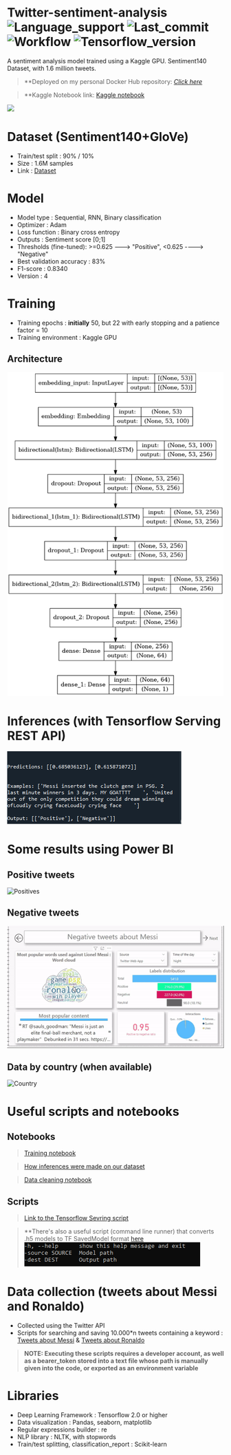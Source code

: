 # Twitter-sentiment-analysis ![Language_support](https://img.shields.io/pypi/pyversions/Tensorflow) ![Last_commit](https://img.shields.io/github/last-commit/JustSecret123/Human-pose-estimation) ![Workflow](https://img.shields.io/github/workflow/status/JustSecret123/Human-pose-estimation/Pylint/main) ![Tensorflow_version](https://img.shields.io/badge/Tensorflow%20version-2.6.2-orange)

A sentiment analysis model trained using a Kaggle GPU. Sentiment140 Dataset, with 1.6 million tweets.  

> **Deployed on my personal Docker Hub repository: [*Click here*](https://hub.docker.com/repository/docker/ibrahimserouis/my-tensorflow-models)

> **Kaggle Notebook link:  [Kaggle notebook](https://www.kaggle.com/ibrahimserouis99/twitter-sentiment-analysis)

<a href="https://www.linkedin.com/in/ibrahim-serouis-b05378181/">
  <img src="https://img.shields.io/badge/LinkedIn-Ibrahim%20Serouis-blue?link=http://left&link=http://right)"/>
</a>

# Dataset (Sentiment140+GloVe)

- Train/test split : 90% / 10% 
- Size : 1.6M samples 
- Link : [Dataset](https://www.kaggle.com/ibrahimserouis99/twitter-sentiment-analysis-and-word-embeddings)


# Model

- Model type : Sequential, RNN, Binary classification
- Optimizer : Adam
- Loss function : Binary cross entropy 
- Outputs : Sentiment score [0;1]
- Thresholds (fine-tuned):  >=0.625 ---> "Positive", <0.625 ----> "Negative"
- Best validation accuracy : 83%
- F1-score :  0.8340
- Version : 4

# Training 

- Training epochs : **initially** 50, but 22 with early stopping and a patience factor = 10
- Training environment : Kaggle GPU


## Architecture

![Model_architecture](Screenshots/Model%20architecture.png)

# Inferences (with Tensorflow Serving REST API)

![Inference example](Screenshots/Inference%20example.PNG)

# Some results using Power BI

## Positive tweets

![Positives](Results/positive_messi.gif)

## Negative tweets 

![Negatives](Results/negative_messi.gif)

## Data by country (when available)

![Country](Results/country_messi.gif)

# Useful scripts and notebooks

## Notebooks 

> [Training notebook](Notebook/twitter-sentiment-analysis.ipynb)

> [How inferences were made on our dataset](Notebook/custom-nlp-classifier-on-football-tweets.ipynb)

> [Data cleaning notebook](Notebook/data-cleaning-messi-and-ronaldo-tweets.ipynb)

## Scripts

> [Link to the Tensorflow Sevring script](Scripts/test_the_model.py)

> **There's also a useful script (command line runner) that converts .h5 models to TF SavedModel format [here](Scripts/h5_to_savedmodel.py)
> ![Args](Screenshots/clr_args.PNG)

# Data collection (tweets about Messi and Ronaldo)

- Collected using the Twitter API 
- Scripts for searching and saving 10.000*n tweets containing a keyword : [Tweets about Messi](Scripts/search_n_times_100_messi_tweets.py) & [Tweets about Ronaldo](Scripts/search_n_times_100_ronaldo_tweets.py)

> **NOTE: Executing these scripts requires a developer account, as well as a bearer_token stored into a text file whose path is manually given into the code, or exported as an environment variable**

# Libraries

- Deep Learning Framework : Tensorflow 2.0 or higher 
- Data visualization : Pandas, seaborn, matplotlib
- Regular expressions builder : re 
- NLP library : NLTK, with stopwords
- Train/test splitting, classification_report : Scikit-learn
